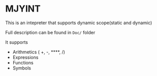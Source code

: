 # MJYINT

This is an intepreter that supports dynamic scope(static and dynamic)

Full description can be found in `Doc/` folder

It supports
- Arithmetics ( +, -, ****, /)
- Expressions
- Functions
- Symbols

